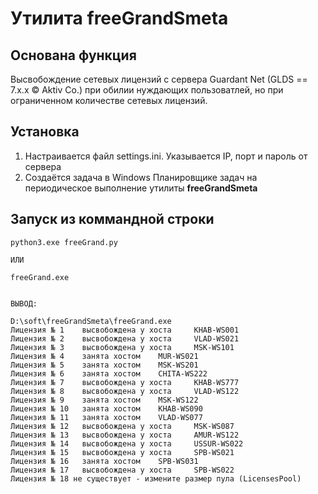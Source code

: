 #  Утилита freeGrandSmeta 

## Основана функция 
 Высвобождение сетевых лицензий с сервера Guardant Net (GLDS == 7.x.x © Aktiv Co.) при обилии нуждающих пользоватлей, но при ограниченном количестве сетевых лицензий.

## Установка 
 1. Настраивается файл settings.ini. Указывается IP, порт и пароль от сервера
 1. Создаётся задача в Windows Планировщике задач на периодическое выполнение утилиты **freeGrandSmeta**
	

## Запуск из коммандной строки

```
python3.exe freeGrand.py

ИЛИ

freeGrand.exe


ВЫВОД:

D:\soft\freeGrandSmeta\freeGrand.exe
Лицензия № 1    высвобождена у хоста     KHAB-WS001
Лицензия № 2    высвобождена у хоста     VLAD-WS021
Лицензия № 3    высвобождена у хоста     MSK-WS101
Лицензия № 4    занята хостом    MUR-WS021
Лицензия № 5    занята хостом    MSK-WS201
Лицензия № 6    занята хостом    CHITA-WS222
Лицензия № 7    высвобождена у хоста     KHAB-WS777
Лицензия № 8    высвобождена у хоста     VLAD-WS122
Лицензия № 9    занята хостом    MSK-WS122
Лицензия № 10   занята хостом    KHAB-WS090
Лицензия № 11   занята хостом    VLAD-WS077
Лицензия № 12   высвобождена у хоста     MSK-WS087
Лицензия № 13   высвобождена у хоста     AMUR-WS122
Лицензия № 14   высвобождена у хоста     USSUR-WS022
Лицензия № 15   высвобождена у хоста     SPB-WS021
Лицензия № 16   занята хостом    SPB-WS031
Лицензия № 17   высвобождена у хоста     SPB-WS022
Лицензия № 18 не существует - измените размер пула (LicensesPool)


```





